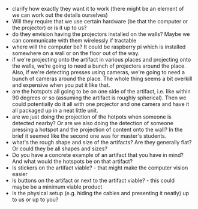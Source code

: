 - clarify how exactly they want it to work (there might be an element of we can work out the details ourselves)
- Will they require that we use certain hardware (be that the computer or the projector) or is it up to us?
- do they envision having the projectors installed on the walls? Maybe we can communicate with them wirelessly if tractable
- where will the computer be? It could be raspberry pi which is installed somewhere on a wall or on the floor out of the way.
- if we're projecting onto the artifact in various places and projecting onto the walls, we're going to need a bunch of projectors around the place. Also, if we're detecting presses using cameras, we're going to need a bunch of cameras around the place. The whole thing seems a bit overkill and expensive when you put it like that.
- are the hotspots all going to be on one side of the artifact, i.e. like within 90 degrees or so (assuming the artifact is roughly spherical). Then we could potentially do it all with one projector and one camera and have it all packaged up in a neat little unit.
- are we just doing the projection of the hotpots when someone is detected nearby? Or are we also doing the detection of someone pressing a hotspot and the projection of content onto the wall? In the brief it seemed like the second one was for master's students. 
- what's the rough shape and size of the artifacts? Are they generally flat? Or could they be all shapes and sizes?
- Do you have a concrete example of an artifact that you have in mind? And what would the hotspots be on that artifact?
- Is stickers on the artifact viable? - that might make the computer vision easier
- Is buttons on the artifact or next to the artifact viable? - this could maybe be a minimum viable product
- Is the physical setup (e.g. hiding the cables and presenting it neatly) up to us or up to you?
